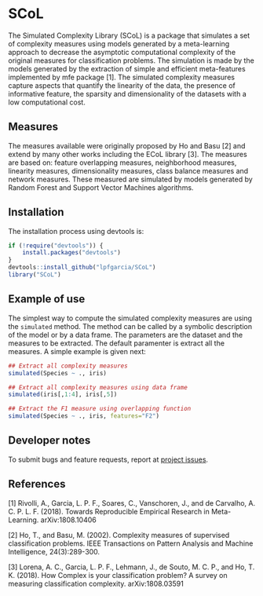# SCoL

The Simulated Complexity Library (SCoL) is a package that simulates a set of complexity measures using models generated by a meta-learning approach to decrease the asymptotic computational complexity of the original measures for classification problems.  The simulation is made by the models generated by the extraction of simple and efficient meta-features implemented by mfe package [1]. The simulated complexity measures capture  aspects that quantify the linearity of the data, the presence of informative feature, the sparsity and dimensionality of the datasets with a low computational cost.

## Measures

The measures available were originally proposed by Ho and Basu [2] and extend by many other works including the ECoL library [3]. The measures are based on: feature overlapping measures, neighborhood measures, linearity measures, dimensionality measures, class balance measures and network measures. These measured are simulated  by models generated by Random Forest and Support Vector Machines algorithms.   
  
## Installation

The installation process using devtools is:

```r
if (!require("devtools")) {
    install.packages("devtools")
}
devtools::install_github("lpfgarcia/SCoL")
library("SCoL")
```

## Example of use

The simplest way to compute the simulated complexity measures are using the `simulated` method. The method can be called by a symbolic description of the model or by a data frame. The parameters are the dataset and the measures to be extracted. The default paramenter is extract all the measures. A simple example is given next:

```r
## Extract all complexity measures 
simulated(Species ~ ., iris)

## Extract all complexity measures using data frame
simulated(iris[,1:4], iris[,5])

## Extract the F1 measure using overlapping function
simulated(Species ~ ., iris, features="F2")
```

## Developer notes

To submit bugs and feature requests, report at [project issues](https://github.com/lpfgarcia/SCoL/issues).

## References

[1] Rivolli, A., Garcia, L. P. F., Soares, C., Vanschoren, J., and de Carvalho, A. C. P. L. F. (2018). Towards Reproducible Empirical Research in Meta-Learning. arXiv:1808.10406

[2] Ho, T., and Basu, M. (2002). Complexity measures of supervised classification problems. IEEE Transactions on Pattern Analysis and Machine Intelligence, 24(3):289-300.

[3] Lorena, A. C., Garcia, L. P. F., Lehmann, J., de Souto, M. C. P., and Ho, T. K. (2018). How Complex is your classification problem? A survey on measuring classification complexity. arXiv:1808.03591
